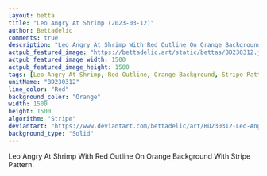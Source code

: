 ```yaml
---
layout: betta
title: "Leo Angry At Shrimp (2023-03-12)"
author: Bettadelic
comments: true
description: "Leo Angry At Shrimp With Red Outline On Orange Background With Stripe Pattern."
actpub_featured_image: "https://bettadelic.art/static/bettas/BD230312.jpg"
actpub_featured_image_width: 1500
actpub_featured_image_height: 1500
tags: [Leo Angry At Shrimp, Red Outline, Orange Background, Stripe Pattern, March 2023]
unitName: "BD230312"
line_color: "Red"
background_color: "Orange"
width: 1500
height: 1500
algorithm: "Stripe"
deviantart: "https://www.deviantart.com/bettadelic/art/BD230312-Leo-Angry-At-Shrimp-2023-03-12-953457021"
background_type: "Solid"
---
```


Leo Angry At Shrimp With Red Outline On Orange Background With Stripe Pattern.
